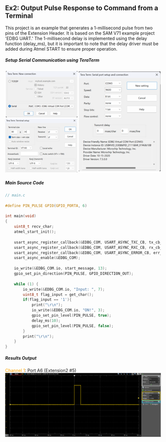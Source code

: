 ## Ex2: Output Pulse Response to Command from a Terminal

This project is an example that generates a 1-millisecond pulse from two pins of the Extension Header. It is based on the SAM V71 example project 'EDBG UART.' The 1-millisecond delay is implemented using the delay function (delay_ms), but it is important to note that the delay driver must be added during Atmel START to ensure proper operation.

##### Setup Serial Communication using TeraTerm

![alt text](../image/img_ex2_setup_terminal.png)

##### Main Source Code

```c
// main.c

#define PIN_PULSE GPIO(GPIO_PORTA, 6)

int main(void)
{
	uint8_t recv_char;
	atmel_start_init();

	usart_async_register_callback(&EDBG_COM, USART_ASYNC_TXC_CB, tx_cb_EDBG_COM);
	usart_async_register_callback(&EDBG_COM, USART_ASYNC_RXC_CB, rx_cb_EDBG_COM);
	usart_async_register_callback(&EDBG_COM, USART_ASYNC_ERROR_CB, err_cb_EDBG_COM);
	usart_async_enable(&EDBG_COM);

	io_write(&EDBG_COM.io, start_message, 13);
	gpio_set_pin_direction(PIN_PULSE, GPIO_DIRECTION_OUT);

	while (1) {
		io_write(&EDBG_COM.io, "Input: ", 7);
		uint8_t flag_input = get_char();
		if(flag_input == '1'){
			print("\r\n");
			io_write(&EDBG_COM.io, "ON!", 3);
			gpio_set_pin_level(PIN_PULSE, true);
			delay_ms(10);
			gpio_set_pin_level(PIN_PULSE, false);
		}
		print("\r\n");
	}
}
```

##### Results Output

<span style="color: Orange; ">Channel 1</span>: Port A6 (Extension2 #5)
![alt text](../image/img_ex2_output.png)
